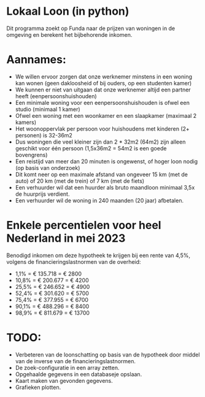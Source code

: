 # Lokaal Loon (in python)

Dit programma zoekt op Funda naar de prijzen van woningen in de omgeving en berekent het bijbehorende inkomen.

# Aannames:

* We willen ervoor zorgen dat onze werknemer minstens in een woning kan wonen (geen dakloosheid of bij ouders, op een studenten kamer)
* We kunnen er niet van uitgaan dat onze werknemer altijd een partner heeft (eenpersoonshuishouden)
* Een minimale woning voor een eenpersoonshuishouden is ofwel een studio (minimaal 1 kamer)
* Ofwel een woning met een woonkamer en een slaapkamer (maximaal 2 kamers)
* Het woonoppervlak per persoon voor huishoudens met kinderen (2+ personen) is 32-36m2
* Dus woningen die veel kleiner zijn dan 2 * 32m2 (64m2) zijn alleen geschikt voor één persoon (1,5x36m2 = 54m2 is een goede bovengrens)
* Een reistijd van meer dan 20 minuten is ongewenst, of hoger loon nodig (op basis van onderzoek)
* Dit komt neer op een maximale afstand van ongeveer 15 km (met de auto) of 20 km (met de trein) of 7 km (met de fiets)
* Een verhuurder wil dat een huurder als bruto maandloon minimaal 3,5x de huurprijs verdient.
* Een verhuurder wil de woning in 240 maanden (20 jaar) afbetalen.

# Enkele percentielen voor heel Nederland in mei 2023

Benodigd inkomen om deze hypotheek te krijgen bij een rente van 4,5%, volgens de financieringslastnormen van de overheid:

- 1,1% = € 135.718 = € 2800
- 10,8% = € 200.677 = € 4200
- 25,5% = € 246.652 = € 4900
- 52,4% = € 301.620 = € 5700
- 75,4% = € 377.955 = € 6700
- 90,1% = € 488.296 = € 8400
- 98,9% = € 811.679 = € 13700

# TODO:

* Verbeteren van de loonschatting op basis van de hypotheek door middel van de inverse van de financieringslastnormen.
* De zoek-configuratie in een array zetten.
* Opgehaalde gegevens in een databaseje opslaan.
* Kaart maken van gevonden gegevens.
* Grafieken plotten.